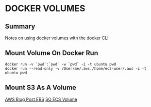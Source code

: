 # DOCKER VOLUMES

## Summary

Notes on using docker volumes with the docker CLI

## Mount Volume On Docker Run

```console
docker run -v `pwd`:`pwd` -w `pwd` -i -t ubuntu pwd
docker run --read-only -v /User/me/.aws:/home/ec2-user/.aws -i -t ubuntu pwd
```

## Mount S3 As A Volume

[AWS Blog Post EBS](https://aws.amazon.com/blogs/compute/amazon-ecs-and-docker-volume-drivers-amazon-ebs/)
[SO ECS Volume](https://stackoverflow.com/questions/52041550/mount-s3-bucket-as-filesystem-on-aws-ecs-container)
